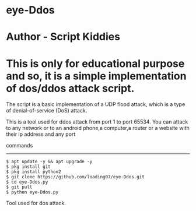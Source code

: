 # eye-Ddos
# Author - Script Kiddies

# This is only for educational purpose and so, it is a simple implementation of dos/ddos attack script.

The script is a basic implementation of a UDP flood attack, which is a type of denial-of-service (DoS) attack.


This is a  tool used for ddos attack from port 1 to port 65534.
You can attack to any network or to an android phone,a computer,a router or a website with their ip address and any port


commands
_______________
	$ apt update -y && apt upgrade -y
	$ pkg install git
	$ pkg install python2
	$ git clone https://github.com/loading07/eye-Ddos.git
	$ cd eye-Ddos.py
	$ git pull
	$ python eye-Ddos.py
 


Tool used for dos attack.

